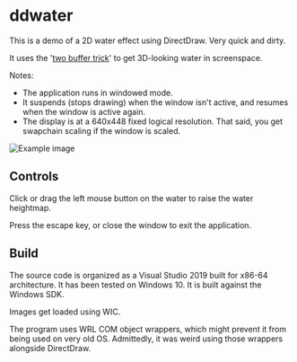 # ddwater

This is a demo of a 2D water effect using DirectDraw. Very quick and dirty.

It uses the '[two buffer trick](https://www.gamedev.net/articles/programming/graphics/the-water-effect-explained-r915/)' to get 3D-looking water in screenspace.

Notes:
* The application runs in windowed mode.
* It suspends (stops drawing) when the window isn't active, and resumes when the window is active again.
* The display is at a 640x448 fixed logical resolution. That said, you get swapchain scaling if the window is scaled.

![Example image](https://raw.githubusercontent.com/clandrew/ddwater/master/Demo/Animation.gif "Example image.")

## Controls

Click or drag the left mouse button on the water to raise the water heightmap.

Press the escape key, or close the window to exit the application.

## Build
The source code is organized as a Visual Studio 2019 built for x86-64 architecture. It has been tested on Windows 10. It is built against the Windows SDK.

Images get loaded using WIC.

The program uses WRL COM object wrappers, which might prevent it from being used on very old OS. Admittedly, it was weird using those wrappers alongside DirectDraw.
